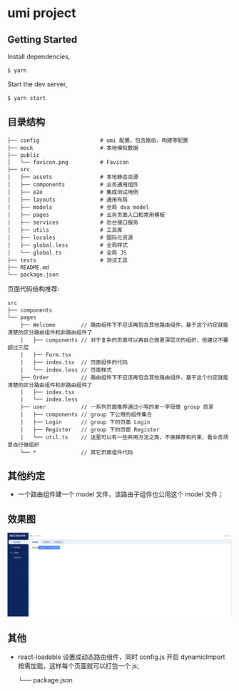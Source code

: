 # umi project

## Getting Started

Install dependencies,

```bash
$ yarn
```

Start the dev server,

```bash
$ yarn start
```

## 目录结构
  ```
  ├── config                   # umi 配置，包含路由，构建等配置
  ├── mock                     # 本地模拟数据
  ├── public
  │   └── favicon.png          # Favicon
  ├── src
  │   ├── assets               # 本地静态资源
  │   ├── components           # 业务通用组件
  │   ├── e2e                  # 集成测试用例
  │   ├── layouts              # 通用布局
  │   ├── models               # 全局 dva model
  │   ├── pages                # 业务页面入口和常用模板
  │   ├── services             # 后台接口服务
  │   ├── utils                # 工具库
  │   ├── locales              # 国际化资源
  │   ├── global.less          # 全局样式
  │   └── global.ts            # 全局 JS
  ├── tests                    # 测试工具
  ├── README.md
  └── package.json
  ```
  页面代码结构推荐:
  ```
  src
  ├── components
  └── pages
      ├── Welcome        // 路由组件下不应该再包含其他路由组件，基于这个约定就能清楚的区分路由组件和非路由组件了
      |   ├── components // 对于复杂的页面可以再自己做更深层次的组织，但建议不要超过三层
      |   ├── Form.tsx
      |   ├── index.tsx  // 页面组件的代码
      |   └── index.less // 页面样式
      ├── Order          // 路由组件下不应该再包含其他路由组件，基于这个约定就能清楚的区分路由组件和非路由组件了
      |   ├── index.tsx
      |   └── index.less
      ├── user           // 一系列页面推荐通过小写的单一字母做 group 目录
      |   ├── components // group 下公用的组件集合
      |   ├── Login      // group 下的页面 Login
      |   ├── Register   // group 下的页面 Register
      |   └── util.ts    // 这里可以有一些共用方法之类，不做推荐和约束，看业务场景自行做组织
      └── *              // 其它页面组件代码
  ```

## 其他约定
- 一个路由组件建一个 model 文件，该路由子组件也公用这个 model 文件；

## 效果图
![效果国](/layout.jpg)

## 其他
- react-loadable 设置成动态路由组件，同时 config.js 开启 dynamicImport 按需加载，这样每个页面就可以打包一个 js;

  └── package.json
